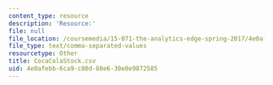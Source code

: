 ```yaml
---
content_type: resource
description: 'Resource:'
file: null
file_location: /coursemedia/15-071-the-analytics-edge-spring-2017/4e0afebb6ca9c80d80e630e8e9872585_CocaColaStock.csv
file_type: text/comma-separated-values
resourcetype: Other
title: CocaColaStock.csv
uid: 4e0afebb-6ca9-c80d-80e6-30e8e9872585
---
```

